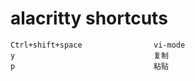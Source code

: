 # alacritty shortcuts

```
Ctrl+shift+space                vi-mode
y                               复制
p                               粘贴
```
